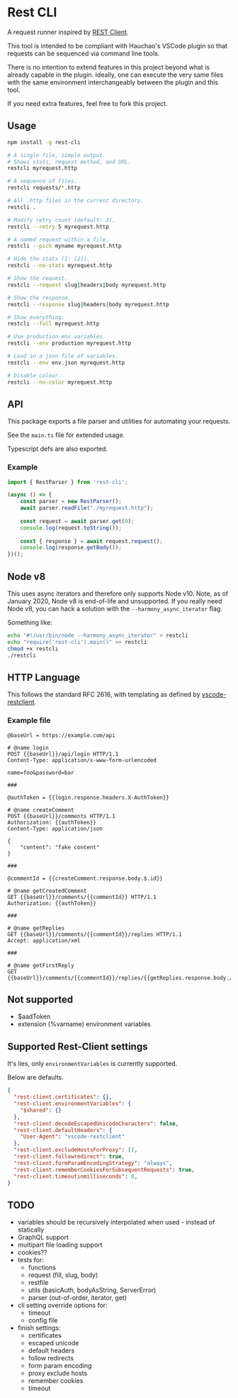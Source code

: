 # Rest CLI

A request runner inspired by
[REST Client](https://github.com/Huachao/vscode-restclient).

This tool is intended to be compliant with Hauchao's VSCode plugin so that
requests can be sequenced via command line tools.

There is no intention to extend features in this project beyond what is already
capable in the plugin. Ideally, one can execute the very same files with the
same environment interchangeably between the plugin and this tool.

If you need extra features, feel free to fork this project.


## Usage
```sh
npm install -g rest-cli

# A single file, simple output.
# Shows stats, request method, and URL.
restcli myrequest.http

# A sequence of files.
restcli requests/*.http

# All .http files in the current directory.
restcli .

# Modify retry count (default: 3).
restcli --retry 5 myrequest.http

# A named request within a file.
restcli --pick myname myrequest.http

# Hide the stats (1: [2]).
restcli --no-stats myrequest.http

# Show the request.
restcli --request slug|headers|body myrequest.http

# Show the response.
restcli --response slug|headers|body myrequest.http

# Show everything.
restcli --full myrequest.http

# Use production env variables.
restcli --env production myrequest.http

# Load in a json file of variables.
restcli --env env.json myrequest.http

# Disable colour.
restcli --no-color myrequest.http
```


## API

This package exports a file parser and utilities for automating your requests.

See the `main.ts` file for extended usage.

Typescript defs are also exported.

### Example

```js
import { RestParser } from 'rest-cli';

(async () => {
    const parser = new RestParser();
    await parser.readFile("./myrequest.http");
    
    const request = await parser.get(0);
    console.log(request.toString());
    
    const { response } = await request.request();
    console.log(response.getBody());
})();
```


## Node v8

This uses async iterators and therefore only supports Node v10.
Note, as of January 2020, Node v8 is end-of-life and unsupported.
If you really need Node v8, you can hack a solution with the
`--harmony_async_iterator` flag.

Something like:

```sh
echo "#!/usr/bin/node --harmony_async_iterator" > restcli
echo "require('rest-cli').main()" >> restcli
chmod +x restcli
./restcli
```


## HTTP Language

This follows the standard RFC 2616, with templating as defined by
[vscode-restclient](https://github.com/Huachao/vscode-restclient#http-language).

### Example file

```http
@baseUrl = https://example.com/api

# @name login
POST {{baseUrl}}/api/login HTTP/1.1
Content-Type: application/x-www-form-urlencoded

name=foo&password=bar

###

@authToken = {{login.response.headers.X-AuthToken}}

# @name createComment
POST {{baseUrl}}/comments HTTP/1.1
Authorization: {{authToken}}
Content-Type: application/json

{
    "content": "fake content"
}

###

@commentId = {{createComment.response.body.$.id}}

# @name getCreatedComment
GET {{baseUrl}}/comments/{{commentId}} HTTP/1.1
Authorization: {{authToken}}

###

# @name getReplies
GET {{baseUrl}}/comments/{{commentId}}/replies HTTP/1.1
Accept: application/xml

###

# @name getFirstReply
GET {{baseUrl}}/comments/{{commentId}}/replies/{{getReplies.response.body.//reply[1]/@id}}
```


## Not supported
- $aadToken
- extension (%varname) environment variables


## Supported Rest-Client settings

It's lies, only `environmentVariables` is currently supported.

Below are defaults.

```json
{
  "rest-client.certificates": {},
  "rest-client.environmentVariables": {
    "$shared": {}
  },
  "rest-client.decodeEscapedUnicodeCharacters": false,
  "rest-client.defaultHeaders": {
    "User-Agent": "vscode-restclient"
  },
  "rest-client.excludeHostsForProxy": [],
  "rest-client.followredirect": true,
  "rest-client.formParamEncodingStrategy": "always",
  "rest-client.rememberCookiesForSubsequentRequests": true,
  "rest-client.timeoutinmilliseconds": 0,
}
```


## TODO
- variables should be recursively interpolated when used - instead of statically
- GraphQL support
- multipart file loading support
- cookies??
- tests for:
  - functions
  - request (fill, slug, body)
  - restfile
  - utils (basicAuth, bodyAsString, ServerError)
  - parser (out-of-order, iterator, get)
- cli setting override options for:
  - timeout
  - config file
- finish settings:
  - certificates
  - escaped unicode
  - default headers
  - follow redirects
  - form param encoding
  - proxy exclude hosts
  - remember cookies
  - timeout
  